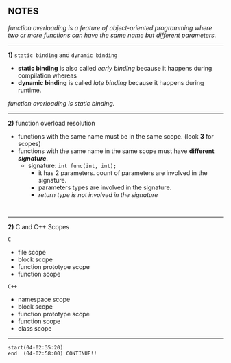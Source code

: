 ## NOTES

_function overloading is a feature of object-oriented programming where two or more functions can have the same name but different parameters._

---

**1)** ```static binding``` and ```dynamic binding``` 

* **static binding** is also called _early binding_ because it happens during compilation whereas
* **dynamic binding** is called _late binding_ because it happens during runtime.

_function overloading is static binding._

---

**2)** function overload resolution

* functions with the same name must be in the same scope. (look **3** for scopes)
* functions with the same name in the same scope must have **different _signature_**.
    - signature: ```int func(int, int);```
      - it has 2 parameters. count of parameters are involved in the signature.
      - parameters types are involved in the signature.
      - _return type is not involved in the signature_

```c++
 
```
---

**2)** C and C++ Scopes

```C```
  * file scope
  * block scope
  * function prototype scope
  * function scope

```C++```
  * namespace scope
  * block scope
  * function prototype scope
  * function scope
  * class scope


---
 
```
start(04-02:35:20)
end  (04-02:58:00) CONTINUE!!
```
